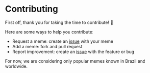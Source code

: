# Contributing

First off, thank you for taking the time to contribute! :tada:

Here are some ways to help you contribute:

- Request a meme: create an [issue](https://github.com/luanorlandi/memepool/issues) with your meme
- Add a meme: fork and pull request
- Report improvement: create an [issue](https://github.com/luanorlandi/memepool/issues) with the feature or bug

For now, we are considering only popular memes known in Brazil and worldwide.